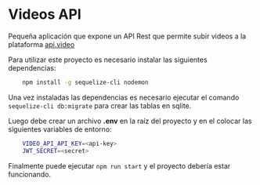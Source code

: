 # Videos API

Pequeña aplicación que expone un API Rest que permite subir videos a la plataforma [api.video](https://api.video/)

Para utilizar este proyecto es necesario instalar las siguientes dependencias:

```bash
    npm install -g sequelize-cli nodemon
```
Una vez instaladas las dependencias es necesario ejecutar el comando `sequelize-cli db:migrate` para crear las tablas en sqlite.

Luego debe crear un archivo **.env** en la raíz del proyecto y en el colocar las siguientes variables de entorno:

```bash
    VIDEO_API_API_KEY=<api-key>
    JWT_SECRET=<secret>
```

Finalmente puede ejecutar `npm run start` y el proyecto debería estar funcionando.